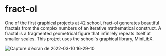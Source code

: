 # fract-ol

One of the first graphical projects at 42 school, fract-ol generates beautiful fractals from the complex numbers of an iterative mathematical construct. A fractal is a fragmented geometrical figure that infinitely repeats itself at smaller scales. This project uses the school's graphical library, MiniLibX.

![Capture d’écran de 2022-03-10 16-29-10](https://github.com/bperraud/fract-ol/assets/93911934/9e5f8c6b-c6f3-45f1-be45-8e9d525e68e2)
